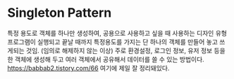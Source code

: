 # Singleton Pattern

특정 용도로 객체를 하나만 생성하여, 공용으로 사용하고 싶을 때 사용하는 디자인 유형
프로그램이 실행되고 끝날 때까지 특정용도를 가지는 단 하나의 객체를 만들어 놓고 쓰게되는 것임. (임의로 해제하지 않는 이상)
주로 환경설정, 로그인 정보, 유저 정보 등을 한 객체에 생성해 두고 여러 객체에서 공유해서 데이터를 쓸 수 있는 방법이다.
https://babbab2.tistory.com/66
여기에 제일 잘 정리돼있다.
